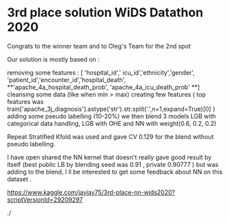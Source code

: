 # 3rd place solution WiDS Datathon 2020

Congrats to the winner team and to Oleg's Team for the 2nd spot

Our solution is mostly based on :

removing some features : [ 'hospital_id',' icu_id','ethnicity','gender', 'patient_id','encounter_id','hospital_death', **'apache_4a_hospital_death_prob', 'apache_4a_icu_death_prob' **]
cleansing some data (like when min > max)
creating few features ( top features was train['apache_3j_diagnosis'].astype('str').str.split('.',n=1,expand=True)[0] )
adding some pseudo labelling (10-20%)
we then blend 3 models LGB with categorical data handling, LGB with OHE and NN with weight(0.6, 0.2, 0.2)

Repeat Stratified Kfold was used and gave CV 0.129 for the blend without pseudo labelling.

I have open shared the NN kernel that doesn't really gave good result by itself (best public LB by blending seed was 0.91 , private 0.90777 ) but was adding to the blend, I ll be interested to get some feedback about NN on this dataset .

https://www.kaggle.com/jayjay75/3rd-place-nn-wids2020?scriptVersionId=29209297

./
